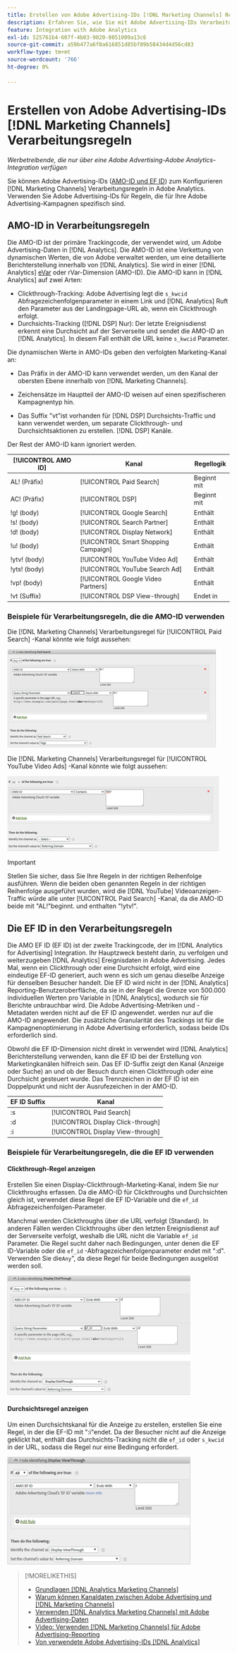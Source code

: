 ```yaml
---
title: Erstellen von Adobe Advertising-IDs [!DNL Marketing Channels] Regeln
description: Erfahren Sie, wie Sie mit Adobe Advertising-IDs Verarbeitungsregeln für [!DNL Analytics Marketing Channels].
feature: Integration with Adobe Analytics
exl-id: 525761b4-607f-4b03-9020-8051009a13c6
source-git-commit: a59b477a6f8a616851d85bf89b58434d4d56cd83
workflow-type: tm+mt
source-wordcount: '766'
ht-degree: 0%

---
```


# Erstellen von Adobe Advertising-IDs [!DNL Marketing Channels] Verarbeitungsregeln

*Werbetreibende, die nur über eine Adobe Advertising-Adobe Analytics-Integration verfügen*

Sie können Adobe Advertising-IDs ([AMO-ID und EF ID](../ids.md)) zum Konfigurieren [!DNL Marketing Channels] Verarbeitungsregeln in Adobe Analytics. Verwenden Sie Adobe Advertising-IDs für Regeln, die für Ihre Adobe Advertising-Kampagnen spezifisch sind.

## AMO-ID in Verarbeitungsregeln

Die AMO-ID ist der primäre Trackingcode, der verwendet wird, um Adobe Advertising-Daten in [!DNL Analytics]. Die AMO-ID ist eine Verkettung von dynamischen Werten, die von Adobe verwaltet werden, um eine detaillierte Berichterstellung innerhalb von [!DNL Analytics]. Sie wird in einer [!DNL Analytics] [eVar](https://experienceleague.adobe.com/docs/analytics/components/dimensions/evar.html) oder rVar-Dimension (AMO-ID). Die AMO-ID kann in [!DNL Analytics] auf zwei Arten:

* Clickthrough-Tracking: Adobe Advertising legt die `s_kwcid` Abfragezeichenfolgenparameter in einem Link und [!DNL Analytics] Ruft den Parameter aus der Landingpage-URL ab, wenn ein Clickthrough erfolgt.
* Durchsichts-Tracking ([!DNL DSP] Nur): Der letzte Ereignisdienst erkennt eine Durchsicht auf der Serverseite und sendet die AMO-ID an [!DNL Analytics]. In diesem Fall enthält die URL keine `s_kwcid` Parameter.

Die dynamischen Werte in AMO-IDs geben den verfolgten Marketing-Kanal an:

* Das Präfix in der AMO-ID kann verwendet werden, um den Kanal der obersten Ebene innerhalb von [!DNL Marketing Channels].

* Zeichensätze im Hauptteil der AMO-ID weisen auf einen spezifischeren Kampagnentyp hin.

* Das Suffix &quot;vt&quot;ist vorhanden für [!DNL DSP] Durchsichts-Traffic und kann verwendet werden, um separate Clickthrough- und Durchsichtsaktionen zu erstellen. [!DNL DSP] Kanäle.

Der Rest der AMO-ID kann ignoriert werden.

| [!UICONTROL AMO ID] | Kanal | Regellogik |
|--------|---------|--------------------|
| AL! (Präfix) | [!UICONTROL Paid Search] | Beginnt mit |
| AC! (Präfix) | [!UICONTROL DSP] | Beginnt mit |
| !g! (body) | [!UICONTROL Google Search] | Enthält |
| !s! (body) | [!UICONTROL Search Partner] | Enthält |
| !d! (body) | [!UICONTROL Display Network] | Enthält |
| !u! (body) | [!UICONTROL Smart Shopping Campaign] | Enthält |
| !ytv! (body) | [!UICONTROL YouTube Video Ad] | Enthält |
| !yts! (body) | [!UICONTROL YouTube Search Ad] | Enthält |
| !vp! (body) | [!UICONTROL Google Video Partners] | Enthält |
| !vt (Suffix) | [!UICONTROL DSP View-through] | Endet in |

### Beispiele für Verarbeitungsregeln, die die AMO-ID verwenden

Die [!DNL Marketing Channels] Verarbeitungsregel für [!UICONTROL Paid Search] -Kanal könnte wie folgt aussehen:

![Beispiel einer [!UICONTROL Paid Search] Regel](/help/integrations/assets/a4adc-mc-rule-paidsearch.png)

Die [!DNL Marketing Channels] Verarbeitungsregel für [!UICONTROL YouTube Video Ads] -Kanal könnte wie folgt aussehen:

![Beispiel einer [!UICONTROL YouTube Video Ads] Regel](/help/integrations/assets/a4adc-mc-rule-youtube-video.png)

>[!IMPORTANT]
>
> Stellen Sie sicher, dass Sie Ihre Regeln in der richtigen Reihenfolge ausführen. Wenn die beiden oben genannten Regeln in der richtigen Reihenfolge ausgeführt wurden, wird die [!DNL YouTube] Videoanzeigen-Traffic würde alle unter [!UICONTROL Paid Search] -Kanal, da die AMO-ID beide mit &quot;AL!&quot;beginnt. und enthalten &quot;!ytv!&quot;.

## Die EF ID in den Verarbeitungsregeln

Die AMO EF ID (EF ID) ist der zweite Trackingcode, der im [!DNL Analytics for Advertising] Integration. Ihr Hauptzweck besteht darin, zu verfolgen und weiterzugeben [!DNL Analytics] Ereignisdaten in Adobe Advertising. Jedes Mal, wenn ein Clickthrough oder eine Durchsicht erfolgt, wird eine eindeutige EF-ID generiert, auch wenn es sich um genau dieselbe Anzeige für denselben Besucher handelt. Die EF ID wird nicht in der [!DNL Analytics] Reporting-Benutzeroberfläche, da sie in der Regel die Grenze von 500.000 individuellen Werten pro Variable in [!DNL Analytics], wodurch sie für Berichte unbrauchbar wird. Die Adobe Advertising-Metriken und -Metadaten werden nicht auf die EF ID angewendet. werden nur auf die AMO-ID angewendet. Die zusätzliche Granularität des Trackings ist für die Kampagnenoptimierung in Adobe Advertising erforderlich, sodass beide IDs erforderlich sind.

Obwohl die EF ID-Dimension nicht direkt in verwendet wird [!DNL Analytics] Berichterstellung verwenden, kann die EF ID bei der Erstellung von Marketingkanälen hilfreich sein. Das EF ID-Suffix zeigt den Kanal (Anzeige oder Suche) an und ob der Besuch durch einen Clickthrough oder eine Durchsicht gesteuert wurde. Das Trennzeichen in der EF ID ist ein Doppelpunkt und nicht der Ausrufezeichen in der AMO-ID.

| EF ID Suffix | Kanal |
|-------|---------|
| :s | [!UICONTROL Paid Search] |
| :d | [!UICONTROL Display Click-through] |
| :i | [!UICONTROL Display View-through] |

### Beispiele für Verarbeitungsregeln, die die EF ID verwenden

#### Clickthrough-Regel anzeigen

Erstellen Sie einen Display-Clickthrough-Marketing-Kanal, indem Sie nur Clickthroughs erfassen. Da die AMO-ID für Clickthroughs und Durchsichten gleich ist, verwendet diese Regel die EF ID-Variable und die `ef_id` Abfragezeichenfolgen-Parameter.

Manchmal werden Clickthroughs über die URL verfolgt (Standard). In anderen Fällen werden Clickthroughs über den letzten Ereignisdienst auf der Serverseite verfolgt, weshalb die URL nicht die Variable `ef_id` Parameter. Die Regel sucht daher nach Bedingungen, unter denen die EF ID-Variable oder die `ef_id` -Abfragezeichenfolgenparameter endet mit &quot;:d&quot;. Verwenden Sie die`Any`&quot;, da diese Regel für beide Bedingungen ausgelöst werden soll.

![Beispiel einer Display-Clickthrough-Regel](/help/integrations/assets/a4adc-mc-rule-display-ct.png)

#### Durchsichtsregel anzeigen

Um einen Durchsichtskanal für die Anzeige zu erstellen, erstellen Sie eine Regel, in der die EF-ID mit &quot;:i&quot;endet. Da der Besucher nicht auf die Anzeige geklickt hat, enthält das Durchsichts-Tracking nicht die `ef_id` oder `s_kwcid` in der URL, sodass die Regel nur eine Bedingung erfordert.

![Beispiel einer Durchsichtsregel für die Anzeige](/help/integrations/assets/a4adc-mc-rule-display-vt.png)

>[!MORELIKETHIS]
>
>* [Grundlagen [!DNL Analytics Marketing Channels]](mc-overview.md)
>* [Warum können Kanaldaten zwischen Adobe Advertising und [!DNL Marketing Channels]](mc-data-variances.md)
>* [Verwenden [!DNL Analytics Marketing Channels] mit Adobe Advertising-Daten](mc-ac-data.md)
>* [Video: Verwenden [!DNL Marketing Channels] für Adobe Advertising-Reporting](https://experienceleague.adobe.com/docs/advertising-learn/tutorials/analytics/analytics-reporting-a4adc.html)
>* [Von verwendete Adobe Advertising-IDs [!DNL Analytics]](/help/integrations/analytics/ids.md)

